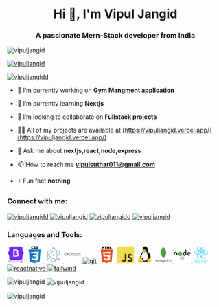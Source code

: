 <h1 align="center">Hi 👋, I'm Vipul Jangid</h1>
<h3 align="center">A passionate Mern-Stack developer from India</h3>

<p align="left"> <img src="https://komarev.com/ghpvc/?username=vipuljangid&label=Profile%20views&color=0e75b6&style=flat" alt="vipuljangid" /> </p>

<p align="left"> <a href="https://github.com/ryo-ma/github-profile-trophy"><img src="https://github-profile-trophy.vercel.app/?username=vipuljangid" alt="vipuljangid" /></a> </p>

<p align="left"> <a href="https://twitter.com/vipuljangidd" target="blank"><img src="https://img.shields.io/twitter/follow/vipuljangidd?logo=twitter&style=for-the-badge" alt="vipuljangidd" /></a> </p>

- 🔭 I’m currently working on **Gym Mangment application**

- 🌱 I’m currently learning **Nextjs**

- 👯 I’m looking to collaborate on **Fullstack projects**

- 👨‍💻 All of my projects are available at [https://vipuljangid.vercel.app/](https://vipuljangid.vercel.app/)

- 💬 Ask me about **nextjs,react,node,express**

- 📫 How to reach me **vipulsuthar011@gmail.com**

- ⚡ Fun fact **nothing**

<h3 align="left">Connect with me:</h3>
<p align="left">
<a href="https://twitter.com/vipuljangidd" target="blank"><img align="center" src="https://raw.githubusercontent.com/rahuldkjain/github-profile-readme-generator/master/src/images/icons/Social/twitter.svg" alt="vipuljangidd" height="30" width="40" /></a>
<a href="https://linkedin.com/in/vipuljangid" target="blank"><img align="center" src="https://raw.githubusercontent.com/rahuldkjain/github-profile-readme-generator/master/src/images/icons/Social/linked-in-alt.svg" alt="vipuljangid" height="30" width="40" /></a>
<a href="https://instagram.com/vipuljangidd" target="blank"><img align="center" src="https://raw.githubusercontent.com/rahuldkjain/github-profile-readme-generator/master/src/images/icons/Social/instagram.svg" alt="vipuljangidd" height="30" width="40" /></a>
<a href="https://www.leetcode.com/vipuljangid" target="blank"><img align="center" src="https://raw.githubusercontent.com/rahuldkjain/github-profile-readme-generator/master/src/images/icons/Social/leet-code.svg" alt="vipuljangid" height="30" width="40" /></a>
</p>

<h3 align="left">Languages and Tools:</h3>
<p align="left"> <a href="https://getbootstrap.com" target="_blank" rel="noreferrer"> <img src="https://raw.githubusercontent.com/devicons/devicon/master/icons/bootstrap/bootstrap-plain-wordmark.svg" alt="bootstrap" width="40" height="40"/> </a> <a href="https://www.w3schools.com/css/" target="_blank" rel="noreferrer"> <img src="https://raw.githubusercontent.com/devicons/devicon/master/icons/css3/css3-original-wordmark.svg" alt="css3" width="40" height="40"/> </a> <a href="https://www.electronjs.org" target="_blank" rel="noreferrer"> <img src="https://raw.githubusercontent.com/devicons/devicon/master/icons/electron/electron-original.svg" alt="electron" width="40" height="40"/> </a> <a href="https://expressjs.com" target="_blank" rel="noreferrer"> <img src="https://raw.githubusercontent.com/devicons/devicon/master/icons/express/express-original-wordmark.svg" alt="express" width="40" height="40"/> </a> <a href="https://git-scm.com/" target="_blank" rel="noreferrer"> <img src="https://www.vectorlogo.zone/logos/git-scm/git-scm-icon.svg" alt="git" width="40" height="40"/> </a> <a href="https://www.w3.org/html/" target="_blank" rel="noreferrer"> <img src="https://raw.githubusercontent.com/devicons/devicon/master/icons/html5/html5-original-wordmark.svg" alt="html5" width="40" height="40"/> </a> <a href="https://developer.mozilla.org/en-US/docs/Web/JavaScript" target="_blank" rel="noreferrer"> <img src="https://raw.githubusercontent.com/devicons/devicon/master/icons/javascript/javascript-original.svg" alt="javascript" width="40" height="40"/> </a> <a href="https://www.linux.org/" target="_blank" rel="noreferrer"> <img src="https://raw.githubusercontent.com/devicons/devicon/master/icons/linux/linux-original.svg" alt="linux" width="40" height="40"/> </a> <a href="https://www.mongodb.com/" target="_blank" rel="noreferrer"> <img src="https://raw.githubusercontent.com/devicons/devicon/master/icons/mongodb/mongodb-original-wordmark.svg" alt="mongodb" width="40" height="40"/> </a> <a href="https://nodejs.org" target="_blank" rel="noreferrer"> <img src="https://raw.githubusercontent.com/devicons/devicon/master/icons/nodejs/nodejs-original-wordmark.svg" alt="nodejs" width="40" height="40"/> </a> <a href="https://reactjs.org/" target="_blank" rel="noreferrer"> <img src="https://raw.githubusercontent.com/devicons/devicon/master/icons/react/react-original-wordmark.svg" alt="react" width="40" height="40"/> </a> <a href="https://reactnative.dev/" target="_blank" rel="noreferrer"> <img src="https://reactnative.dev/img/header_logo.svg" alt="reactnative" width="40" height="40"/> </a> <a href="https://tailwindcss.com/" target="_blank" rel="noreferrer"> <img src="https://www.vectorlogo.zone/logos/tailwindcss/tailwindcss-icon.svg" alt="tailwind" width="40" height="40"/> </a> </p>

<p><img align="left" src="https://github-readme-stats.vercel.app/api/top-langs?username=vipuljangid&show_icons=true&locale=en&layout=compact" alt="vipuljangid" /></p>

<p>&nbsp;<img align="center" src="https://github-readme-stats.vercel.app/api?username=vipuljangid&show_icons=true&locale=en" alt="vipuljangid" /></p>

<p><img align="center" src="https://github-readme-streak-stats.herokuapp.com/?user=vipuljangid&" alt="vipuljangid" /></p>
